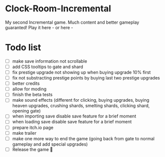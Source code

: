 # Clock-Room-Incremental
My second Incremental game. Much content and better gameplay guaranted!
Play it here - 
or here - 

# Todo list
- [ ] make save information not scrollable
- [ ] add CSS tooltips to gate and shard
- [ ] fix prestige upgrade not showing up when buying upgrade 10% first
- [ ] fix not substracting prestige points by buying last two prestige upgrades
- [ ] better credits
- [ ] allow for moding
- [ ] finish the beta tests
- [ ] make sound effects (different for clicking, buying upgrades, buying heaven upgrades, crushing shards, smelting shards, clicking shard, opening gate)
- [ ] when importing save disable save feature for a brief moment
- [ ] when loading save disable save feature for a brief moment
- [ ] prepare itch.io page
- [ ] make trailer
- [ ] make one more way to end the game (going back from gate to normal gameplay and add special upgrades)
- [ ] Release the game 🎉

